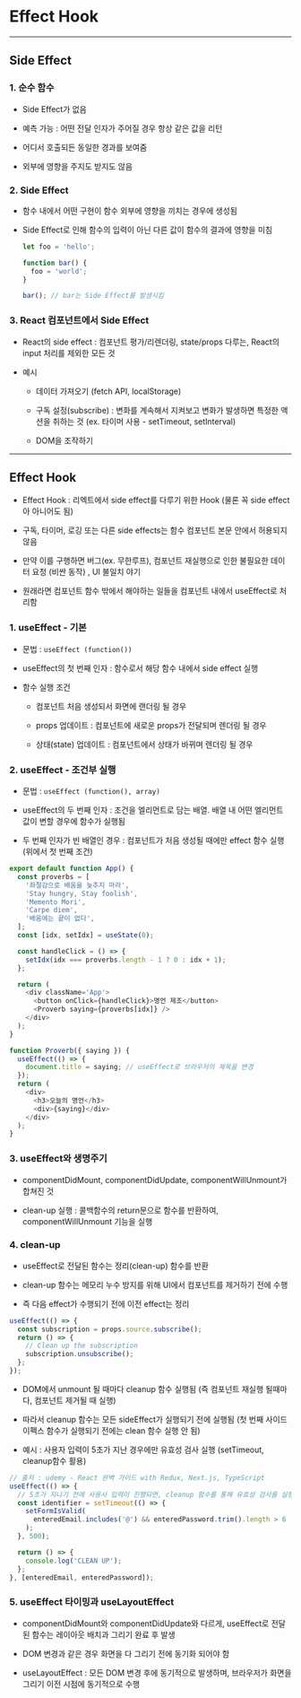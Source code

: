 # Effect Hook

---

## Side Effect

### 1. 순수 함수

- Side Effect가 없음

- 예측 가능 : 어떤 전달 인자가 주어질 경우 항상 같은 값을 리턴

- 어디서 호출되든 동일한 경과를 보여줌

- 외부에 영향을 주지도 받지도 않음

### 2. Side Effect

- 함수 내에서 어떤 구현이 함수 외부에 영향을 끼치는 경우에 생성됨

- Side Effect로 인해 함수의 입력이 아닌 다른 값이 함수의 결과에 영향을 미침

  ```js
  let foo = 'hello';

  function bar() {
    foo = 'world';
  }

  bar(); // bar는 Side Effect를 발생시킴
  ```

### 3. React 컴포넌트에서 Side Effect

- React의 side effect : 컴포넌트 평가/리렌더링, state/props 다루는, React의 input 처리를 제외한 모든 것

- 예시

  - 데이터 가져오기 (fetch API, localStorage)

  - 구독 설정(subscribe) : 변화를 계속해서 지켜보고 변화가 발생하면 특정한 액션을 취하는 것 (ex. 타이머 사용 - setTimeout, setInterval)

  - DOM을 조작하기

---

## Effect Hook

- Effect Hook : 리엑트에서 side effect를 다루기 위한 Hook (물론 꼭 side effect아 아니어도 됨)

- 구독, 타이머, 로깅 또는 다른 side effects는 함수 컴포넌트 본문 안에서 허용되지 않음

- 만약 이를 구행하면 버그(ex. 무한루프), 컴포넌트 재실행으로 인한 불필요한 데이터 요청 (비싼 동작) , UI 불일치 야기

- 원래라면 컴포넌트 함수 밖에서 해야하는 일들을 컴포넌트 내에서 useEffect로 처리함

### 1. useEffect - 기본

- 문법 : `useEffect (function())`

- useEffect의 첫 번째 인자 : 함수로서 해당 함수 내에서 side effect 실행

- 함수 실행 조건

  - 컴포넌트 처음 생성되서 화면에 랜더링 될 경우

  - props 업데이트 : 컴포넌트에 새로운 props가 전달되며 렌더링 될 경우

  - 상태(state) 업데이트 : 컴포넌트에서 상태가 바뀌며 렌더링 될 경우

### 2. useEffect - 조건부 실행

- 문법 : `useEffect (function(), array)`

- useEffect의 두 번째 인자 : 조건을 엘리먼트로 담는 배열. 배열 내 어떤 엘리먼트 값이 변할 경우에 함수가 실행됨

- 두 번째 인자가 빈 배열인 경우 : 컴포넌트가 처음 생성될 때에만 effect 함수 실행 (위에서 첫 번째 조건)

```js
export default function App() {
  const proverbs = [
    '좌절감으로 배움을 늦추지 마라',
    'Stay hungry, Stay foolish',
    'Memento Mori',
    'Carpe diem',
    '배움에는 끝이 없다',
  ];
  const [idx, setIdx] = useState(0);

  const handleClick = () => {
    setIdx(idx === proverbs.length - 1 ? 0 : idx + 1);
  };

  return (
    <div className='App'>
      <button onClick={handleClick}>명언 제조</button>
      <Proverb saying={proverbs[idx]} />
    </div>
  );
}

function Proverb({ saying }) {
  useEffect(() => {
    document.title = saying; // useEffect로 브라우저의 제목을 변경
  });
  return (
    <div>
      <h3>오늘의 명언</h3>
      <div>{saying}</div>
    </div>
  );
}
```

### 3. useEffect와 생명주기

- componentDidMount, componentDidUpdate, componentWillUnmount가 합쳐진 것

- clean-up 실행 : 콜백함수의 return문으로 함수를 반환하여, componentWillUnmount 기능을 실행

### 4. clean-up

- useEffect로 전달된 함수는 정리(clean-up) 함수를 반환

- clean-up 함수는 메모리 누수 방지를 위해 UI에서 컴포넌트를 제거하기 전에 수행

- 즉 다음 effect가 수행되기 전에 이전 effect는 정리

```js
useEffect(() => {
  const subscription = props.source.subscribe();
  return () => {
    // Clean up the subscription
    subscription.unsubscribe();
  };
});
```

- DOM에서 unmount 될 때마다 cleanup 함수 실행됨 (즉 컴포넌트 재실행 될때마다, 컴포넌트 제거될 때 실행)

- 따라서 cleanup 함수는 모든 sideEffect가 실행되기 전에 실행됨 (첫 번째 사이드이펙스 함수가 실행되기 전에는 clean 함수 실행 안 됨)

- 예시 : 사용자 입력이 5초가 지난 경우에만 유효성 검사 실행 (setTimeout, cleanup함수 활용)

```jsx
// 출저 : udemy - React 완벽 가이드 with Redux, Next.js, TypeScript
useEffect(() => {
  // 5초가 지나기 전에 사용사 입력이 진행되면, cleanup 함수를 통해 유효성 검사를 실행하지 않고 unmount 시킴
  const identifier = setTimeout(() => {
    setFormIsValid(
      enteredEmail.includes('@') && enteredPassword.trim().length > 6
    );
  }, 500);

  return () => {
    console.log('CLEAN UP');
  };
}, [enteredEmail, enteredPassword]);
```

### 5. useEffect 타이밍과 useLayoutEffect

- componentDidMount와 componentDidUpdate와 다르게, useEffect로 전달된 함수는 레이아웃 배치과 그리기 완료 후 발생

- DOM 변경과 같은 경우 화면을 다 그리기 전에 동기화 되어야 함

- useLayoutEffect : 모든 DOM 변경 후에 동기적으로 발생하며, 브라우저가 화면을 그리기 이전 시점에 동기적으로 수행
